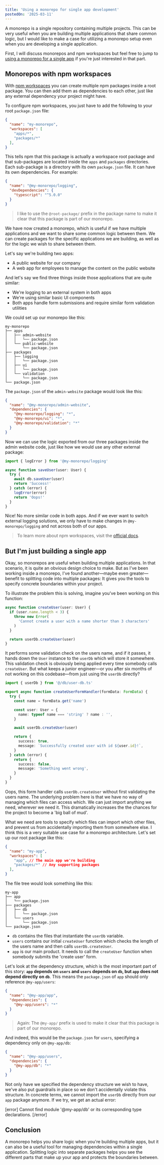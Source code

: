 ```yaml
---
title: 'Using a monorepo for single app development'
postedOn: '2025-03-11'
---
```


A monorepo is a single repository containing multiple projects. This can be very useful when you are building multiple applications that share common logic, but I would like to make a case for utilizing a monorepo setup even when you are developing a single application.

First, I will discuss monorepos and npm workspaces but feel free to jump to [using a monorepo for a single app](#but-i-m-just-building-a-single-app) if you're just interested in that part.

## Monorepos with npm workspaces

With [npm workspaces](https://docs.npmjs.com/cli/using-npm/workspaces) you can create multiple npm packages inside a root package. You can then add them as dependencies to each other, just like any external dependency your project might have.

To configure npm workspaces, you just have to add the following to your root `package.json` file:

```json@my-monorepo/package.json
{
  "name": "my-monorepo",
  "workspaces": [
    "apps/*",
    "packages/*"
  ],
}
```

This tells npm that this package is actually a workspace root package and that sub-packages are located inside the `apps` and `packages` directories. Each sub-package is a directory with its own `package.json` file. It can have its own dependencies. For example:

```json@my-monorepo/packages/logging/package.json
{
  "name": "@my-monorepo/logging",
  "devDependencies": {
    "typescript": "^5.0.0"
  }
}
```

> I like to use the `@root-package/` prefix in the package name to make it clear that this package is part of our monorepo.

We have now created a monorepo, which is useful if we have multiple applications and we want to share some common logic between them. We can create packages for the specific applications we are building, as well as for the logic we wish to share between them.

Let's say we're building two apps:

- A public website for our company
- A web app for employees to manage the content on the public website

And let's say we find three things inside those applications that are quite similar:

- We're logging to an external system in both apps
- We're using similar basic UI components
- Both apps handle form submissions and require similar form validation utilities

We could set up our monorepo like this:

```
my-monorepo
├── apps
│   ├── admin-website
│   │   └── package.json
│   └── public-website
│       └── package.json
├── packages
│   ├── logging
│   │   └── package.json
│   ├── ui
│   │   └── package.json
│   └── validation
│       └── package.json
└── package.json
```

The `package.json` of the `admin-website` package would look like this:

```json@apps/admin-website/package.json
{
  "name": "@my-monorepo/admin-website",
  "dependencies": {
    "@my-monorepo/logging": "*",
    "@my-monorepo/ui": "*",
    "@my-monorepo/validation": "*"
  }
}
```

Now we can use the logic exported from our three packages inside the admin website code, just like how we would use any other external package:

```ts@my-monorepo/apps/admin-portal/save-user.ts
import { logError } from '@my-monorepo/logging'

async function saveUser(user: User) {
  try {
    await db.saveUser(user)
    return 'Success!'
  } catch (error) {
    logError(error)
    return 'Oops!'
  }
}
```

Nice! No more similar code in both apps. And if we ever want to switch external logging solutions, we only have to make changes in `@my-monorepo/logging` and not across both of our apps.

> To learn more about npm workspaces, visit the [official docs](https://docs.npmjs.com/cli/using-npm/workspaces).

## But I'm just building a single app

Okay, so monorepos are useful when building multiple applications. In that scenario, it is quite an obvious design choice to make. But as I've been working inside a monorepo, I've found another—maybe even greater—benefit to splitting code into multiple packages: It gives you the tools to specify concrete boundaries within your project.

To illustrate the problem this is solving, imagine you've been working on this function:

```ts
async function createUser(user: User) {
  if (user.name.length < 3) {
    throw new Error(
      'Cannot create a user with a name shorter than 3 characters'
    )
  }

  return userDb.createUser(user)
}
```

It performs some validation check on the users name, and if it passes, it hands down the `User` instance to the `userDb` which will store it somewhere. This validation check is obviously being applied every time somebody calls `createUser`. But what keeps a junior engineer—or you after six months of not working on this codebase—from just using the `userDb` directly?

```ts
import { userDb } from '@/db/user-db.ts'

export async function createUserFormHandler(formData: FormData) {
  try {
    const name = formData.get('name')

    const user: User = {
      name: typeof name === 'string' ? name : '',
    }

    await userDb.createUser(user)

    return {
      success: true,
      message: `Successfully created user with id ${user.id}!`,
    }
  } catch (error) {
    return {
      success: false,
      message: 'Something went wrong',
    }
  }
}
```

Oops, this form handler calls `userDb.createUser` without first validating the users name. The underlying problem here is that we have no way of managing which files can access which. We can just import anything we need, wherever we need it. This dramatically increases the the chances for the project to become a 'big ball of mud'.

What we need are tools to specify which files can import which other files, and prevent us from accidentally importing them from somewhere else. I think this is a very suitable use case for a monorepo architecture. Let's set up our root package like this:

```json@my-app/package.json
{
  "name": "my-app",
  "workspaces": [
    "app", // The main app we're building
    "packages/*" // Any supporting packages
  ],
}
```

The file tree would look something like this:

```
my-app
├── app
│   └── package.json
├── packages
│   ├── db
│   │   └── package.json
│   └── users
│       └── package.json
└── package.json
```

- `db` contains the files that instantiate the `userDb` variable.
- `users` contains our initial `createUser` function which checks the length of the users name and then calls `userDb.createUser`.
- `app` is our main product. It needs to call the `createUser` function when somebody submits the 'create user' form.

Let's look at the dependency structure, which is the most important part of this story: **`app` depends on `users` and `users` depends on `db`, but `app` does not depend directly on `db`**. This means the `package.json` of `app` should only reference `@my-app/users`:

```json@my-app/app/package.json
{
  "name": "@my-app/app",
  "dependencies": {
    "@my-app/users": "*"
  }
}
```

> Again: The `@my-app/` prefix is used to make it clear that this package is part of our monorepo.

And indeed, this would be the `package.json` for `users`, specifying a dependency only on `@my-app/db`:

```json@my-app/packages/users/package.json
{
  "name": "@my-app/users",
  "dependencies": {
    "@my-app/db": "*"
  }
}
```

Not only have we specified the dependency structure we wish to have, we've also put guardrails in place so we don't accidentally violate this structure. In concrete terms, we cannot import the `userDb` directly from our `app` package anymore. If we try, we get an actual error:

[error]
Cannot find module '@my-app/db' or its corresponding type declarations.
[/error]

## Conclusion

A monorepo helps you share logic when you're building multiple apps, but it can also be a useful tool for managing dependencies within a single application. Splitting logic into separate packages helps you see the different parts that make up your app and protects the boundaries between.

